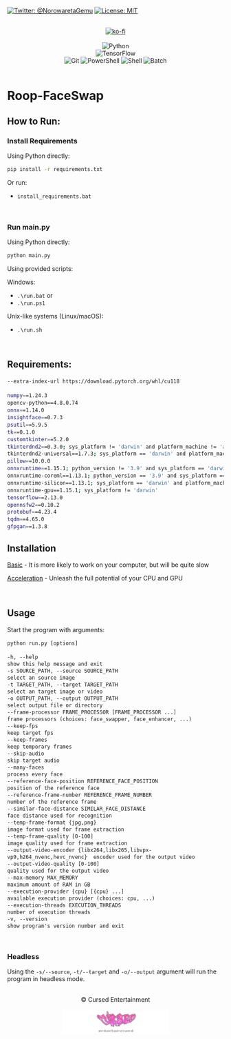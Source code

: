 [![Twitter: @NorowaretaGemu](https://img.shields.io/badge/X-@NorowaretaGemu-blue.svg?style=flat)](https://x.com/NorowaretaGemu)
[![License: MIT](https://img.shields.io/badge/License-MIT-yellow.svg)](https://opensource.org/licenses/MIT)

<br>
<div align="center">
  <a href="https://ko-fi.com/cursedentertainment">
    <img src="https://ko-fi.com/img/githubbutton_sm.svg" alt="ko-fi" style="width: 20%;"/>
  </a>
</div>
<br>

<div align="center">
  <img alt="Python" src="https://img.shields.io/badge/python%20-%23323330.svg?&style=for-the-badge&logo=python&logoColor=white"/>
</div>

<div align="center">
  <img alt="TensorFlow" src="https://img.shields.io/badge/tensorflow%20-%23323330.svg?&style=for-the-badge&logo=tensorflow&logoColor=white"/>
</div>
<div align="center">
    <img alt="Git" src="https://img.shields.io/badge/git%20-%23323330.svg?&style=for-the-badge&logo=git&logoColor=white"/>
  <img alt="PowerShell" src="https://img.shields.io/badge/PowerShell-%23323330.svg?&style=for-the-badge&logo=powershell&logoColor=white"/>
  <img alt="Shell" src="https://img.shields.io/badge/Shell-%23323330.svg?&style=for-the-badge&logo=gnu-bash&logoColor=white"/>
  <img alt="Batch" src="https://img.shields.io/badge/Batch-%23323330.svg?&style=for-the-badge&logo=windows&logoColor=white"/>
  </div>
<br>

# Roop-FaceSwap

## How to Run:

### Install Requirements

Using Python directly:

```bash
pip install -r requirements.txt
```
Or run: 
- `install_requirements.bat`

  
  <br>

### Run main.py

Using Python directly:

```bash
python main.py
```

Using provided scripts:

Windows:
- `.\run.bat`
or
- `.\run.ps1`

Unix-like systems (Linux/macOS):
- `.\run.sh`

  <br>

## Requirements:

```bash
--extra-index-url https://download.pytorch.org/whl/cu118

numpy==1.24.3
opencv-python==4.8.0.74
onnx==1.14.0
insightface==0.7.3
psutil==5.9.5
tk==0.1.0
customtkinter==5.2.0
tkinterdnd2==0.3.0; sys_platform != 'darwin' and platform_machine != 'arm64'
tkinterdnd2-universal==1.7.3; sys_platform == 'darwin' and platform_machine == 'arm64'
pillow==10.0.0
onnxruntime==1.15.1; python_version != '3.9' and sys_platform == 'darwin' and platform_machine != 'arm64'
onnxruntime-coreml==1.13.1; python_version == '3.9' and sys_platform == 'darwin' and platform_machine != 'arm64'
onnxruntime-silicon==1.13.1; sys_platform == 'darwin' and platform_machine == 'arm64'
onnxruntime-gpu==1.15.1; sys_platform != 'darwin'
tensorflow==2.13.0
opennsfw2==0.10.2
protobuf==4.23.4
tqdm==4.65.0
gfpgan==1.3.8
```

## Installation

[Basic](https://github.com/s0md3v/roop/wiki/1.-Installation) - It is more likely to work on your computer, but will be quite slow

[Acceleration](https://github.com/s0md3v/roop/wiki/2.-Acceleration) - Unleash the full potential of your CPU and GPU


<br>

## Usage

Start the program with arguments:

```
python run.py [options]

-h, --help                                                                 show this help message and exit
-s SOURCE_PATH, --source SOURCE_PATH                                       select an source image
-t TARGET_PATH, --target TARGET_PATH                                       select an target image or video
-o OUTPUT_PATH, --output OUTPUT_PATH                                       select output file or directory
--frame-processor FRAME_PROCESSOR [FRAME_PROCESSOR ...]                    frame processors (choices: face_swapper, face_enhancer, ...)
--keep-fps                                                                 keep target fps
--keep-frames                                                              keep temporary frames
--skip-audio                                                               skip target audio
--many-faces                                                               process every face
--reference-face-position REFERENCE_FACE_POSITION                          position of the reference face
--reference-frame-number REFERENCE_FRAME_NUMBER                            number of the reference frame
--similar-face-distance SIMILAR_FACE_DISTANCE                              face distance used for recognition
--temp-frame-format {jpg,png}                                              image format used for frame extraction
--temp-frame-quality [0-100]                                               image quality used for frame extraction
--output-video-encoder {libx264,libx265,libvpx-vp9,h264_nvenc,hevc_nvenc}  encoder used for the output video
--output-video-quality [0-100]                                             quality used for the output video
--max-memory MAX_MEMORY                                                    maximum amount of RAM in GB
--execution-provider {cpu} [{cpu} ...]                                     available execution provider (choices: cpu, ...)
--execution-threads EXECUTION_THREADS                                      number of execution threads
-v, --version                                                              show program's version number and exit
```

<br>

### Headless

Using the `-s/--source`, `-t/--target` and `-o/--output` argument will run the program in headless mode.

<br>
<div align="center">
© Cursed Entertainment
</div>
<br>
<div align="center">
<a href="https://cursed-entertainment.itch.io/" target="_blank">
    <img src="https://github.com/CursedPrograms/cursedentertainment/raw/main/images/logos/logo-wide-grey.png"
        alt="CursedEntertainment Logo" style="width:250px;">
</a>
</div>
